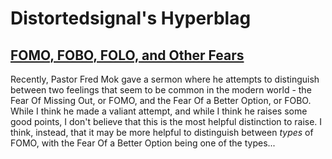 # Distortedsignal's Hyperblag

## [FOMO, FOBO, FOLO, and Other Fears](https://distortedsignal.github.io/ramblings/FOMO.html)

Recently, Pastor Fred Mok gave a sermon where he attempts to distinguish between two feelings that seem to be common in the modern world - the Fear Of Missing Out, or FOMO, and the Fear Of a Better Option, or FOBO. While I think he made a valiant attempt, and while I think he raises some good points, I don't believe that this is the most helpful distinction to raise. I think, instead, that it may be more helpful to distinguish between _types_ of FOMO, with the Fear Of a Better Option being one of the types...